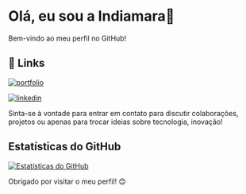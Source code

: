 # Olá, eu sou a Indiamara👋


Bem-vindo ao meu perfil no GitHub!

## 🔗 Links
[![portfolio](https://img.shields.io/badge/my_portfolio-000?style=for-the-badge&logo=ko-fi&logoColor=white)](https://beacons.ai/indiamara)

[![linkedin](https://img.shields.io/badge/linkedin-0A66C2?style=for-the-badge&logo=linkedin&logoColor=white)](https://www.linkedin.com/in/indiamara/)


Sinta-se à vontade para entrar em contato para discutir colaborações, projetos ou apenas para trocar ideias sobre tecnologia, inovação!

## Estatísticas do GitHub

[![Estatísticas do GitHub](https://github-readme-stats.vercel.app/api?username=indiamaraenes&show_icons=true&theme=dark)](https://github.com/indiamaraenes)

Obrigado por visitar o meu perfil! 😊


